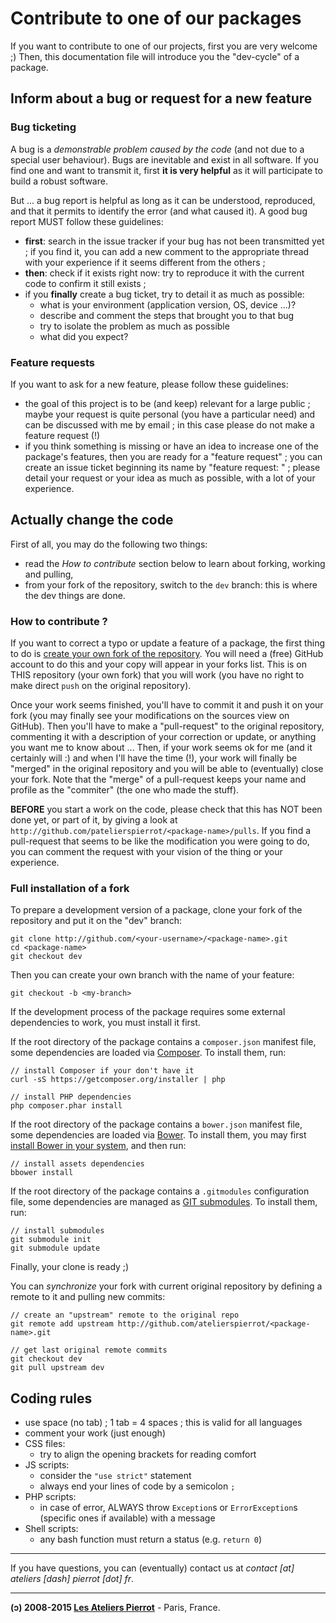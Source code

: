 Contribute to one of our packages
=================================


If you want to contribute to one of our projects, first you are very welcome ;) Then, this documentation
file will introduce you the "dev-cycle" of a package.


Inform about a bug or request for a new feature
-----------------------------------------------

### Bug ticketing

A bug is a *demonstrable problem caused by the code* (and not due to a special user behaviour).
Bugs are inevitable and exist in all software. If you find one and want to transmit it, first
**it is very helpful** as it will participate to build a robust software.

But ... a bug report is helpful as long as it can be understood, reproduced, and that it permits to
identify the error (and what caused it). A good bug report MUST follow these guidelines:

-   **first**: search in the issue tracker if your bug has not been transmitted yet ; if you find it,
    you can add a new comment to the appropriate thread with your experience if it seems different
    from the others ;
-   **then**: check if it exists right now: try to reproduce it with the current code to confirm it still exists ;
-   if you **finally** create a bug ticket, try to detail it as much as possible:
    -   what is your environment (application version, OS, device ...)?
    -   describe and comment the steps that brought you to that bug
    -   try to isolate the problem as much as possible
    -   what did you expect?


### Feature requests

If you want to ask for a new feature, please follow these guidelines:

-   the goal of this project is to be (and keep) relevant for a large public ; maybe your request
    is quite personal (you have a particular need) and can be discussed with me by email ; in this
    case please do not make a feature request (!)
-   if you think something is missing or have an idea to increase one of the package's features, then
    you are ready for a "feature request" ; you can create an issue ticket beginning its name by
    "feature request: " ; please detail your request or your idea as much as possible, with a lot 
    of your experience.


Actually change the code
------------------------


First of all, you may do the following two things:

-   read the *How to contribute* section below to learn about forking, working and pulling,
-   from your fork of the repository, switch to the `dev` branch: this is where the dev things are done.


### How to contribute ?

If you want to correct a typo or update a feature of a package, the first thing to do is
[create your own fork of the repository](http://help.github.com/articles/fork-a-repo).
You will need a (free) GitHub account to do this and your copy will appear in your forks list.
This is on THIS repository (your own fork) that you will work (you have no right to make 
direct `push` on the original repository).

Once your work seems finished, you'll have to commit it and push it on your fork (you may 
finally see your modifications on the sources view on GitHub). Then you'll have to make a 
"pull-request" to the original repository, commenting it with a description of your correction or
update, or anything you want me to know about ... Then, if your work seems ok for me 
(and it certainly will :) and when I'll have the time (!), your work will finally be 
"merged" in the original repository and you will be able to (eventually) close your fork. 
Note that the "merge" of a pull-request keeps your name and profile as the "commiter" 
(the one who made the stuff).

**BEFORE** you start a work on the code, please check that this has NOT been done yet, or part
of it, by giving a look at `http://github.com/patelierspierrot/<package-name>/pulls`. If you 
find a pull-request that seems to be like the modification you were going to do, you can 
comment the request with your vision of the thing or your experience.


### Full installation of a fork

To prepare a development version of a package, clone your fork of the repository and
put it on the "dev" branch:

    git clone http://github.com/<your-username>/<package-name>.git
    cd <package-name>
    git checkout dev

Then you can create your own branch with the name of your feature:

    git checkout -b <my-branch>

If the development process of the package requires some external dependencies to work, you
must install it first.

If the root directory of the package contains a `composer.json` manifest file, some dependencies
are loaded via [Composer](http://getcomposer.org/). To install them, run:

    // install Composer if your don't have it
    curl -sS https://getcomposer.org/installer | php

    // install PHP dependencies
    php composer.phar install

If the root directory of the package contains a `bower.json` manifest file, some dependencies
are loaded via [Bower](http://bower.io/). To install them, you may first 
[install Bower in your system](http://bower.io/#install-bower), and then run:

    // install assets dependencies
    bbower install

If the root directory of the package contains a `.gitmodules` configuration file, some dependencies
are managed as [GIT submodules](http://git-scm.com/book/en/Git-Tools-Submodules). To install them,
run:

    // install submodules
    git submodule init
    git submodule update

Finally, your clone is ready ;)

You can *synchronize* your fork with current original repository by defining a remote to it
and pulling new commits:

    // create an "upstream" remote to the original repo
    git remote add upstream http://github.com/atelierspierrot/<package-name>.git

    // get last original remote commits
    git checkout dev
    git pull upstream dev


Coding rules
------------

-   use space (no tab) ; 1 tab = 4 spaces ; this is valid for all languages
-   comment your work (just enough)
-   CSS files:
    -   try to align the opening brackets for reading comfort
-   JS scripts:
    -   consider the `"use strict"` statement
    -   always end your lines of code by a semicolon `;`
-   PHP scripts:
    -   in case of error, ALWAYS throw `Exception`s or `ErrorException`s (specific ones if available)
        with a message
-   Shell scripts:
    -   any bash function must return a status (e.g. `return 0`)


----

If you have questions, you can (eventually) contact us at *contact [at] ateliers [dash] pierrot [dot] fr*.

----

**(ↄ) 2008-2015 [Les Ateliers Pierrot](http://www.ateliers-pierrot.fr/)** - Paris, France.
